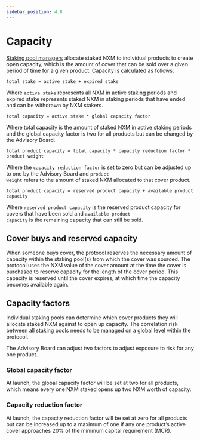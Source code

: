 ```yaml
---
sidebar_position: 4.8
---
```


# Capacity

[Staking pool managers](/protocol/staking/staking-pools#staking-pool-managers) allocate staked NXM to individual products to create open capacity, which is the amount of cover that can be sold over a given period of time for a given product. Capacity is calculated as follows:

<p><code>total stake = active stake + expired stake</code></p>

Where <code>active stake</code> represents all NXM in active staking periods and expired stake represents staked NXM in staking periods that have ended and can be withdrawn by NXM stakers.

<p><code>total capacity = active stake * global capacity factor</code></p>

Where total capacity is the amount of staked NXM in active staking periods and the global capacity factor is two for all products but can be changed by the Advisory Board.

<p><code>total product capacity = total capacity * capacity reduction factor * product weight</code></p>

Where the <code>capacity reduction factor</code> is set to zero but can be adjusted up to one by the Advisory Board and <code>product weight</code> refers to the amount of staked NXM allocated to that cover product.

<p><code>total product capacity = reserved product capacity + available product capacity</code></p>

Where <code>reserved product capacity</code> is the reserved product capacity for covers that have been sold and <code>available product capacity</code> is the remaining capacity that can still be sold.

## Cover buys and reserved capacity

When someone buys cover, the protocol reserves the necessary amount of capacity within the staking pool(s) from which the cover was sourced. The protocol uses the NXM value of the cover amount at the time the cover is purchased to reserve capacity for the length of the cover period. This capacity is reserved until the cover expires, at which time the capacity becomes available again. 

## Capacity factors

Individual staking pools can determine which cover products they will allocate staked NXM against to open up capacity. The correlation risk between all staking pools needs to be managed on a global level within the protocol.

The Advisory Board can adjust two factors to adjust exposure to risk for any one product.

### Global capacity factor

At launch, the global capacity factor will be set at two for all products, which means every one NXM staked opens up two NXM worth of capacity.

### Capacity reduction factor

At launch, the capacity reduction factor will be set at zero for all products but can be increased up to a maximum of one if any one product’s active cover approaches 20% of the minimum capital requirement (MCR).
